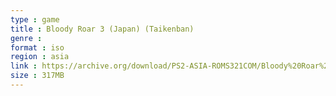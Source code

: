 ```yaml
---
type : game
title : Bloody Roar 3 (Japan) (Taikenban)
genre : 
format : iso
region : asia
link : https://archive.org/download/PS2-ASIA-ROMS321COM/Bloody%20Roar%203%20%28Japan%29%20%28Taikenban%29.7z
size : 317MB
---
```

